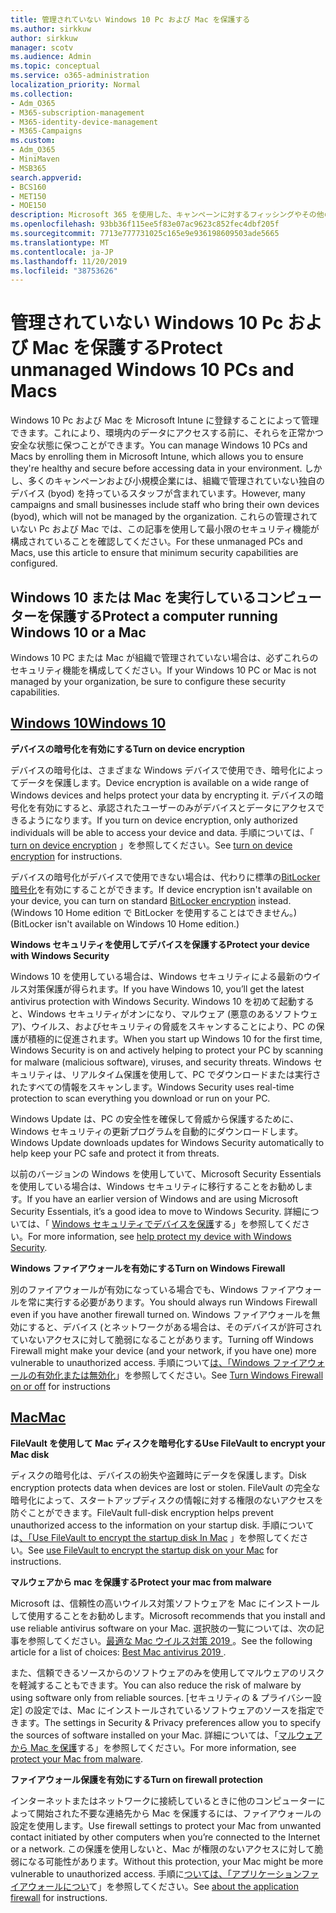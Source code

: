 ```yaml
---
title: 管理されていない Windows 10 Pc および Mac を保護する
ms.author: sirkkuw
author: sirkkuw
manager: scotv
ms.audience: Admin
ms.topic: conceptual
ms.service: o365-administration
localization_priority: Normal
ms.collection:
- Adm_O365
- M365-subscription-management
- M365-identity-device-management
- M365-Campaigns
ms.custom:
- Adm_O365
- MiniMaven
- MSB365
search.appverid:
- BCS160
- MET150
- MOE150
description: Microsoft 365 を使用した、キャンペーンに対するフィッシングやその他の攻撃から保護します。
ms.openlocfilehash: 93bb36f115ee5f83e07ac9623c852fec4dbf205f
ms.sourcegitcommit: 7713e777731025c165e9e936198609503ade5665
ms.translationtype: MT
ms.contentlocale: ja-JP
ms.lasthandoff: 11/20/2019
ms.locfileid: "38753626"
---
```

# <a name="protect-unmanaged-windows-10-pcs-and-macs"></a><span data-ttu-id="61df6-103">管理されていない Windows 10 Pc および Mac を保護する</span><span class="sxs-lookup"><span data-stu-id="61df6-103">Protect unmanaged Windows 10 PCs and Macs</span></span>

<span data-ttu-id="61df6-104">Windows 10 Pc および Mac を Microsoft Intune に登録することによって管理できます。これにより、環境内のデータにアクセスする前に、それらを正常かつ安全な状態に保つことができます。</span><span class="sxs-lookup"><span data-stu-id="61df6-104">You can manage Windows 10 PCs and Macs by enrolling them in Microsoft Intune, which allows you to ensure they're healthy and secure before accessing data in your environment.</span></span> <span data-ttu-id="61df6-105">しかし、多くのキャンペーンおよび小規模企業には、組織で管理されていない独自のデバイス (byod) を持っているスタッフが含まれています。</span><span class="sxs-lookup"><span data-stu-id="61df6-105">However, many campaigns and small businesses include staff who bring their own devices (byod), which will not be managed by the organization.</span></span> <span data-ttu-id="61df6-106">これらの管理されていない Pc および Mac では、この記事を使用して最小限のセキュリティ機能が構成されていることを確認してください。</span><span class="sxs-lookup"><span data-stu-id="61df6-106">For these unmanaged PCs and Macs, use this article to ensure that minimum security capabilities are configured.</span></span> 

<!--A Windows 10 PC is considered managed after you have completed the following two steps:

1. You (or the admin) set up device and data protection policies in the [setup  wizard](../business/set-up.md).

2. You have [connected your computer to Azure Active Directory](../business/set-up-windows-devices.md) and use your Microsoft 365 Business username and password to sign in.
3. --> 

## <a name="protect-a-computer-running-windows-10-or-a-mac"></a><span data-ttu-id="61df6-107">Windows 10 または Mac を実行しているコンピューターを保護する</span><span class="sxs-lookup"><span data-stu-id="61df6-107">Protect a computer running Windows 10 or a Mac</span></span>

<!--If you have a PC that is running Windows 10 that is not connected to Microsoft 365 Business, or a Mac, the Microsoft 365 Business protections do not apply to it, but here are some things you can do to keep your data secure on these devices as well:
-->
<span data-ttu-id="61df6-108">Windows 10 PC または Mac が組織で管理されていない場合は、必ずこれらのセキュリティ機能を構成してください。</span><span class="sxs-lookup"><span data-stu-id="61df6-108">If your Windows 10 PC or Mac is not managed by your organization, be sure to configure these security capabilities.</span></span>

## <a name="windows-10tabwindows10"></a>[<span data-ttu-id="61df6-109">Windows 10</span><span class="sxs-lookup"><span data-stu-id="61df6-109">Windows 10</span></span>](#tab/Windows10)
<span data-ttu-id="61df6-110">**デバイスの暗号化を有効にする**</span><span class="sxs-lookup"><span data-stu-id="61df6-110">**Turn on device encryption**</span></span><p>

<span data-ttu-id="61df6-111">デバイスの暗号化は、さまざまな Windows デバイスで使用でき、暗号化によってデータを保護します。</span><span class="sxs-lookup"><span data-stu-id="61df6-111">Device encryption is available on a wide range of Windows devices and helps protect your data by encrypting it.</span></span> <span data-ttu-id="61df6-112">デバイスの暗号化を有効にすると、承認されたユーザーのみがデバイスとデータにアクセスできるようになります。</span><span class="sxs-lookup"><span data-stu-id="61df6-112">If you turn on device encryption, only authorized individuals will be able to access your device and data.</span></span> <span data-ttu-id="61df6-113">手順については、「 [turn on device encryption](https://support.microsoft.com/help/4028713/windows-10-turn-on-device-encryption) 」を参照してください。</span><span class="sxs-lookup"><span data-stu-id="61df6-113">See [turn on device encryption](https://support.microsoft.com/help/4028713/windows-10-turn-on-device-encryption) for instructions.</span></span>

 <span data-ttu-id="61df6-114">デバイスの暗号化がデバイスで使用できない場合は、代わりに標準の[BitLocker 暗号化](https://support.microsoft.com/help/4028713/windows-10-turn-on-device-encryption)を有効にすることができます。</span><span class="sxs-lookup"><span data-stu-id="61df6-114">If device encryption isn't available on your device, you can turn on standard [BitLocker encryption](https://support.microsoft.com/help/4028713/windows-10-turn-on-device-encryption) instead.</span></span> <span data-ttu-id="61df6-115">(Windows 10 Home edition で BitLocker を使用することはできません。)</span><span class="sxs-lookup"><span data-stu-id="61df6-115">(BitLocker isn't available on Windows 10 Home edition.)</span></span> 


<span data-ttu-id="61df6-116">**Windows セキュリティを使用してデバイスを保護する**</span><span class="sxs-lookup"><span data-stu-id="61df6-116">**Protect your device with Windows Security**</span></span><p>
<span data-ttu-id="61df6-117">Windows 10 を使用している場合は、Windows セキュリティによる最新のウイルス対策保護が得られます。</span><span class="sxs-lookup"><span data-stu-id="61df6-117">If you have Windows 10, you’ll get the latest antivirus protection with Windows Security.</span></span> <span data-ttu-id="61df6-118">Windows 10 を初めて起動すると、Windows セキュリティがオンになり、マルウェア (悪意のあるソフトウェア)、ウイルス、およびセキュリティの脅威をスキャンすることにより、PC の保護が積極的に促進されます。</span><span class="sxs-lookup"><span data-stu-id="61df6-118">When you start up Windows 10 for the first time, Windows Security is on and actively helping to protect your PC by scanning for malware (malicious software), viruses, and security threats.</span></span> <span data-ttu-id="61df6-119">Windows セキュリティは、リアルタイム保護を使用して、PC でダウンロードまたは実行されたすべての情報をスキャンします。</span><span class="sxs-lookup"><span data-stu-id="61df6-119">Windows Security uses real-time protection to scan everything you download or run on your PC.</span></span>

<span data-ttu-id="61df6-120">Windows Update は、PC の安全性を確保して脅威から保護するために、Windows セキュリティの更新プログラムを自動的にダウンロードします。</span><span class="sxs-lookup"><span data-stu-id="61df6-120">Windows Update downloads updates for Windows Security automatically to help keep your PC safe and protect it from threats.</span></span>

<span data-ttu-id="61df6-121">以前のバージョンの Windows を使用していて、Microsoft Security Essentials を使用している場合は、Windows セキュリティに移行することをお勧めします。</span><span class="sxs-lookup"><span data-stu-id="61df6-121">If you have an earlier version of Windows and are using Microsoft Security Essentials, it’s a good idea to move to Windows Security.</span></span> <span data-ttu-id="61df6-122">詳細については、「 [Windows セキュリティでデバイスを保護](https://support.microsoft.com/help/17464/windows-10-help-protect-my-device-with-windows-security)する」を参照してください。</span><span class="sxs-lookup"><span data-stu-id="61df6-122">For more information, see [help protect my device with Windows Security](https://support.microsoft.com/help/17464/windows-10-help-protect-my-device-with-windows-security).</span></span>

<span data-ttu-id="61df6-123">**Windows ファイアウォールを有効にする**</span><span class="sxs-lookup"><span data-stu-id="61df6-123">**Turn on Windows Firewall**</span></span><p>
<span data-ttu-id="61df6-124">別のファイアウォールが有効になっている場合でも、Windows ファイアウォールを常に実行する必要があります。</span><span class="sxs-lookup"><span data-stu-id="61df6-124">You should always run Windows Firewall even if you have another firewall turned on.</span></span> <span data-ttu-id="61df6-125">Windows ファイアウォールを無効にすると、デバイス (とネットワークがある場合は、そのデバイスが許可されていないアクセスに対して脆弱になることがあります。</span><span class="sxs-lookup"><span data-stu-id="61df6-125">Turning off Windows Firewall might make your device (and your network, if you have one) more vulnerable to unauthorized access.</span></span> <span data-ttu-id="61df6-126">手順について[は、「Windows ファイアウォールの有効化または無効化](https://support.microsoft.com/help/4028544/windows-10-turn-windows-defender-firewall-on-or-off)」を参照してください。</span><span class="sxs-lookup"><span data-stu-id="61df6-126">See [Turn Windows Firewall on or off](https://support.microsoft.com/help/4028544/windows-10-turn-windows-defender-firewall-on-or-off) for instructions</span></span>

## <a name="mactabmac"></a>[<span data-ttu-id="61df6-127">Mac</span><span class="sxs-lookup"><span data-stu-id="61df6-127">Mac</span></span>](#tab/Mac)
<span data-ttu-id="61df6-128">**FileVault を使用して Mac ディスクを暗号化する**</span><span class="sxs-lookup"><span data-stu-id="61df6-128">**Use FileVault to encrypt your Mac disk**</span></span><p>
<span data-ttu-id="61df6-129">ディスクの暗号化は、デバイスの紛失や盗難時にデータを保護します。</span><span class="sxs-lookup"><span data-stu-id="61df6-129">Disk encryption protects data when devices are lost or stolen.</span></span> <span data-ttu-id="61df6-130">FileVault の完全な暗号化によって、スタートアップディスクの情報に対する権限のないアクセスを防ぐことができます。</span><span class="sxs-lookup"><span data-stu-id="61df6-130">FileVault full-disk encryption helps prevent unauthorized access to the information on your startup disk.</span></span> <span data-ttu-id="61df6-131">手順については[、「Use FileVault to encrypt the startup disk In Mac](https://support.apple.com/HT204837) 」を参照してください。</span><span class="sxs-lookup"><span data-stu-id="61df6-131">See [use FileVault to encrypt the startup disk on your Mac](https://support.apple.com/HT204837) for instructions.</span></span>

<span data-ttu-id="61df6-132">**マルウェアから mac を保護する**</span><span class="sxs-lookup"><span data-stu-id="61df6-132">**Protect your mac from malware**</span></span><p>
<span data-ttu-id="61df6-133">Microsoft は、信頼性の高いウイルス対策ソフトウェアを Mac にインストールして使用することをお勧めします。</span><span class="sxs-lookup"><span data-stu-id="61df6-133">Microsoft recommends that you install and use reliable antivirus software on your Mac.</span></span> <span data-ttu-id="61df6-134">選択肢の一覧については、次の記事を参照してください。[最適な Mac ウイルス対策 2019 ](https://www.macworld.co.uk/feature/mac-software/mac-antivirus-3672182/)。</span><span class="sxs-lookup"><span data-stu-id="61df6-134">See the following article for a list of choices: [Best Mac antivirus 2019 ](https://www.macworld.co.uk/feature/mac-software/mac-antivirus-3672182/).</span></span>

<span data-ttu-id="61df6-135">また、信頼できるソースからのソフトウェアのみを使用してマルウェアのリスクを軽減することもできます。</span><span class="sxs-lookup"><span data-stu-id="61df6-135">You can also reduce the risk of malware by using software only from reliable sources.</span></span> <span data-ttu-id="61df6-136">[セキュリティの & プライバシー設定] の設定では、Mac にインストールされているソフトウェアのソースを指定できます。</span><span class="sxs-lookup"><span data-stu-id="61df6-136">The settings in Security & Privacy preferences allow you to specify the sources of software installed on your Mac.</span></span> <span data-ttu-id="61df6-137">詳細については、「[マルウェアから Mac を保護](https://support.apple.com/kb/PH25087)する」を参照してください。</span><span class="sxs-lookup"><span data-stu-id="61df6-137">For more information, see [protect your Mac from malware](https://support.apple.com/kb/PH25087).</span></span>

<span data-ttu-id="61df6-138">**ファイアウォール保護を有効にする**</span><span class="sxs-lookup"><span data-stu-id="61df6-138">**Turn on firewall protection**</span></span><p>
<span data-ttu-id="61df6-139">インターネットまたはネットワークに接続しているときに他のコンピューターによって開始された不要な連絡先から Mac を保護するには、ファイアウォールの設定を使用します。</span><span class="sxs-lookup"><span data-stu-id="61df6-139">Use firewall settings to protect your Mac from unwanted contact initiated by other computers when you’re connected to the Internet or a network.</span></span> <span data-ttu-id="61df6-140">この保護を使用しないと、Mac が権限のないアクセスに対して脆弱になる可能性があります。</span><span class="sxs-lookup"><span data-stu-id="61df6-140">Without this protection, your Mac might be more vulnerable to unauthorized access.</span></span> <span data-ttu-id="61df6-141">手順に[ついては、「アプリケーションファイアウォールについ](https://support.apple.com/HT201642)て」を参照してください。</span><span class="sxs-lookup"><span data-stu-id="61df6-141">See [about the application firewall](https://support.apple.com/HT201642) for instructions.</span></span>
